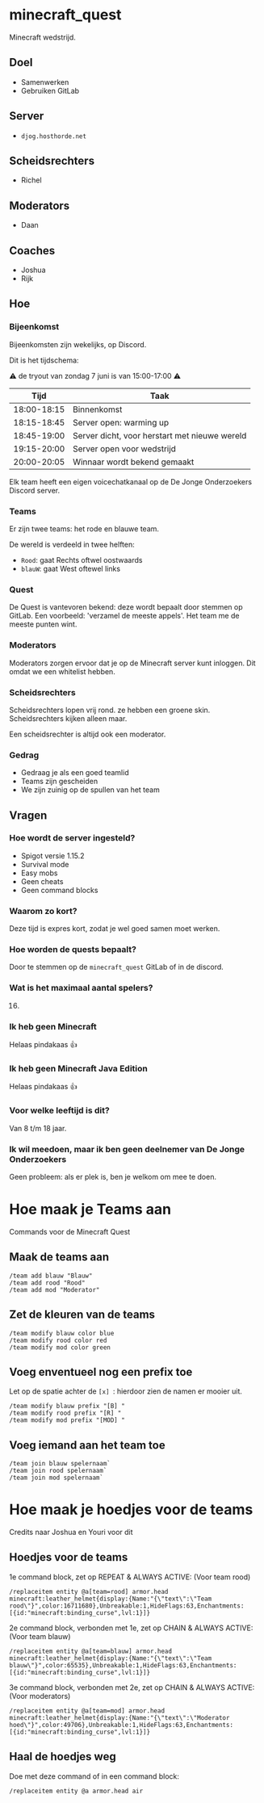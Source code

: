 # minecraft_quest

Minecraft wedstrijd.

## Doel

 * Samenwerken
 * Gebruiken GitLab

## Server

 * `djog.hosthorde.net`

## Scheidsrechters

 * Richel

## Moderators

 * Daan

## Coaches

 * Joshua
 * Rijk

## Hoe

### Bijeenkomst

Bijeenkomsten zijn wekelijks, op Discord.

Dit is het tijdschema:

:warning: de tryout van zondag 7 juni is van 15:00-17:00 :warning:

Tijd       |Taak
-----------|---------------------------
18:00-18:15|Binnenkomst
18:15-18:45|Server open: warming up
18:45-19:00|Server dicht, voor herstart met nieuwe wereld
19:15-20:00|Server open voor wedstrijd
20:00-20:05|Winnaar wordt bekend gemaakt

Elk team heeft een eigen voicechatkanaal op de De Jonge Onderzoekers
Discord server.

### Teams

Er zijn twee teams: het rode en blauwe team. 

De wereld is verdeeld in twee helften:

 * `Rood`: gaat Rechts oftwel oostwaards
 * `blauW`: gaat West oftewel links

### Quest

De Quest is vantevoren bekend: deze wordt bepaalt door stemmen op GitLab.
Een voorbeeld: 'verzamel de meeste appels'.
Het team me de meeste punten wint.

### Moderators

Moderators zorgen ervoor dat je op de Minecraft server kunt inloggen.
Dit omdat we een whitelist hebben.

### Scheidsrechters

Scheidsrechters lopen vrij rond. 
ze hebben een groene skin.
Scheidsrechters kijken alleen maar.

Een scheidsrechter is altijd ook een moderator.

### Gedrag

 * Gedraag je als een goed teamlid
 * Teams zijn gescheiden
 * We zijn zuinig op de spullen van het team

## Vragen

### Hoe wordt de server ingesteld?

 * Spigot versie 1.15.2
 * Survival mode
 * Easy mobs
 * Geen cheats
 * Geen command blocks

### Waarom zo kort?

Deze tijd is expres kort, zodat je wel goed samen moet werken.

### Hoe worden de quests bepaalt?

Door te stemmen op de `minecraft_quest` GitLab of in de discord.

### Wat is het maximaal aantal spelers?

16.

### Ik heb geen Minecraft

Helaas pindakaas :+1:

### Ik heb geen Minecraft Java Edition

Helaas pindakaas :+1:

### Voor welke leeftijd is dit?

Van 8 t/m 18 jaar.

### Ik wil meedoen, maar ik ben geen deelnemer van De Jonge Onderzoekers

Geen probleem: als er plek is, ben je welkom om mee te doen.

# Hoe maak je Teams aan

Commands voor de Minecraft Quest

## Maak de teams aan

```
/team add blauw "Blauw"
/team add rood "Rood"
/team add mod "Moderator"
```

## Zet de kleuren van de teams

```
/team modify blauw color blue
/team modify rood color red
/team modify mod color green
```

## Voeg enventueel nog een prefix toe

Let op de spatie achter de `[x] `: hierdoor zien de namen er mooier uit.

```
/team modify blauw prefix "[B] "
/team modify rood prefix "[R] "
/team modify mod prefix "[MOD] "
```

## Voeg iemand aan het team toe

```
/team join blauw spelernaam`
/team join rood spelernaam`
/team join mod spelernaam`
```

# Hoe maak je hoedjes voor de teams

Credits naar Joshua en Youri voor dit

## Hoedjes voor de teams

1e command block, zet op REPEAT & ALWAYS ACTIVE: (Voor team rood)

```
/replaceitem entity @a[team=rood] armor.head minecraft:leather_helmet{display:{Name:"{\"text\":\"Team rood\"}",color:16711680},Unbreakable:1,HideFlags:63,Enchantments:[{id:"minecraft:binding_curse",lvl:1}]}
```

2e command block, verbonden met 1e, zet op CHAIN & ALWAYS ACTIVE: (Voor team blauw)

```
/replaceitem entity @a[team=blauw] armor.head minecraft:leather_helmet{display:{Name:"{\"text\":\"Team blauw\"}",color:65535},Unbreakable:1,HideFlags:63,Enchantments:[{id:"minecraft:binding_curse",lvl:1}]}
```

3e command block, verbonden met 2e, zet op CHAIN & ALWAYS ACTIVE: (Voor moderators)

```
/replaceitem entity @a[team=mod] armor.head minecraft:leather_helmet{display:{Name:"{\"text\":\"Moderator hoed\"}",color:49706},Unbreakable:1,HideFlags:63,Enchantments:[{id:"minecraft:binding_curse",lvl:1}]}
```


## Haal de hoedjes weg

Doe met deze command of in een command block:

```
/replaceitem entity @a armor.head air
```

